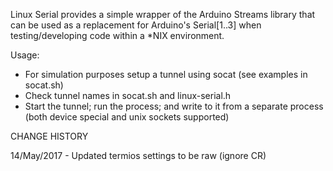 Linux Serial provides a simple wrapper of the Arduino Streams library that can be used as a replacement
for Arduino's Serial[1..3] when testing/developing code within a *NIX environment.


Usage:

- For simulation purposes setup a tunnel using socat (see examples in socat.sh)
- Check tunnel names in socat.sh and linux-serial.h
- Start the tunnel; run the process; and write to it from a separate process (both device special and unix sockets supported)


CHANGE HISTORY

14/May/2017 - Updated termios settings to be raw (ignore CR)

